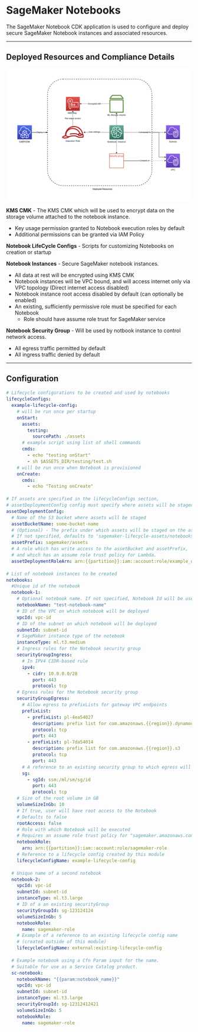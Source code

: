 # SageMaker Notebooks

The SageMaker Notebook CDK application is used to configure and deploy secure SageMaker Notebook instances and associated resources.

***

## Deployed Resources and Compliance Details

![Mdaa Sagemaker Notebook](../../../constructs/L3/ai/sm-notebook-l3-construct/docs/sm-notebook.png)

**KMS CMK** - The KMS CMK which will be used to encrypt data on the storage volume attached to the notebook instance.

* Key usage permission granted to Notebook execution roles by default
* Additional permissions can be granted via IAM Policy

**Notebook LifeCycle Configs** - Scripts for customizing Notebooks on creation or startup

**Notebook Instances** - Secure SageMaker notebook instances.

* All data at rest will be encrypted using KMS CMK
* Notebook instances will be VPC bound, and will access internet only via VPC topology (Direct internet access disabled)
* Notebook instance root access disabled by default (can optionally be enabled)
* An existing, sufficiently permissive role must be specified for each Notebook
  * Role should have assume role trust for SageMaker service

**Notebook Security Group** - Will be used by notbook instance to control network access.

* All egress traffic permitted by default
* All ingress traffic denied by default

***

## Configuration

```yaml
# Lifecycle configurations to be created and used by notebooks
lifecycleConfigs:
  example-lifecycle-config:
    # will be run once per startup
    onStart:
      assets:
        testing:
          sourcePath: ./assets
      # example script using list of shell commands
      cmds:
        - echo "testing onStart"
        - sh $ASSETS_DIR/testing/test.sh
    # will be run once when Notebook is provisioned
    onCreate:
      cmds:
        - echo "Testing onCreate"

# If assets are specified in the lifecycleConfigs section,
# assetDeploymentConfig config must specify where assets will be staged on S3
assetDeploymentConfig:
  # Name of the S3 bucket where assets will be staged
  assetBucketName: some-bucket-name
  # (Optional) - The prefix under which assets will be staged on the assetBucket.
  # If not specified, defaults to 'sagemaker-lifecycle-assets/notebooks'
  assetPrefix: sagemaker/assets
  # A role which has write access to the assetBucket and assetPrefix,
  # and which has an assume role trust policy for Lambda.
  assetDeploymentRoleArn: arn:{{partition}}:iam::account:role/example_deployment_role

# List of notebook instances to be created
notebooks:
  #Unique id of the notebook
  notebook-1:
    # Optional notebook name. If not specified, Notebook Id will be used.
    notebookName: "test-notebook-name"
    # ID of the VPC on which notebook will be deployed
    vpcId: vpc-id
    # ID of the subnet on which notebook will be deployed
    subnetId: subnet-id
    # SageMaker instance type of the notebook
    instanceType: ml.t3.medium
    # Ingress rules for the Notebook security group
    securityGroupIngress:
      # In IPV4 CIDR-based rule
      ipv4:
        - cidr: 10.0.0.0/28
          port: 443
          protocol: tcp
    # Egress rules for the Notebook security group
    securityGroupEgress:
      # Allow egress to prefixLists for gateway VPC endpoints
      prefixList:
        - prefixList: pl-4ea54027
          description: prefix list for com.amazonaws.{{region}}.dynamodb
          protocol: tcp
          port: 443
        - prefixList: pl-7da54014
          description: prefix list for com.amazonaws.{{region}}.s3
          protocol: tcp
          port: 443
      # A reference to an existing security group to which egress will be allowed
      sg:
        - sgId: ssm:/ml/sm/sg/id
          port: 443
          protocol: tcp
    # Size of the root volume in GB
    volumeSizeInGb: 10
    # If true, user will have root access to the Notebook
    # Defaults to false
    rootAccess: false
    # Role with which Notebook will be executed
    # Requires an assume role trust policy for "sagemaker.amazonaws.com"
    notebookRole:
      arn: arn:{{partition}}:iam::account:role/sagemaker-role
    # Reference to a lifecycle config created by this module
    lifecycleConfigName: example-lifecycle-config

  # Unique name of a second notebook
  notebook-2:
    vpcId: vpc-id
    subnetId: subnet-id
    instanceType: ml.t3.large
    # ID of a an existing securityGroup
    securityGroupId: sg-123124124
    volumeSizeInGb: 5
    notebookRole:
      name: sagemaker-role
    # Example of a reference to an existing lifecycle config name
    # (created outside of this module)
    lifecycleConfigName: external:existing-lifecycle-config

  # Example notebook using a Cfn Param input for the name.
  # Suitable for use as a Service Catalog product.
  sc-notebook:
    notebookName: "{{param:notebook_name}}"
    vpcId: vpc-id
    subnetId: subnet-id
    instanceType: ml.t3.large
    securityGroupId: sg-12312412421
    volumeSizeInGb: 5
    notebookRole:
      name: sagemaker-role
```

